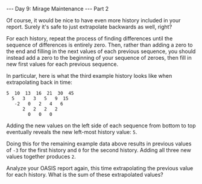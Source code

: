 --- Day 9: Mirage Maintenance ---
Part 2

Of course, it would be nice to have even more history included in your report.
Surely it's safe to just extrapolate backwards as well, right?

For each history, repeat the process of finding differences until the sequence of differences is entirely zero.
Then, rather than adding a zero to the end and filling in the next values of each previous sequence, you should instead
add a zero to the beginning of your sequence of zeroes, then fill in new first values for each previous sequence.

In particular, here is what the third example history looks like when extrapolating back in time:

```
5  10  13  16  21  30  45
  5   3   3   5   9  15
   -2   0   2   4   6
      2   2   2   2
        0   0   0
```

Adding the new values on the left side of each sequence from bottom to top eventually reveals the new left-most history
value: `5`.

Doing this for the remaining example data above results in previous values of `-3` for the first history and `0` for
the second history.
Adding all three new values together produces `2`.

Analyze your OASIS report again, this time extrapolating the previous value for each history.
What is the sum of these extrapolated values?
